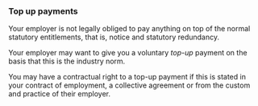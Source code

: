 ###  Top up payments

Your employer is not legally obliged to pay anything on top of the normal
statutory entitlements, that is, notice and statutory redundancy.

Your employer may want to give you a voluntary _top-up_ payment on the basis
that this is the industry norm.

You may have a contractual right to a top-up payment if this is stated in your
contract of employment, a collective agreement or from the custom and practice
of their employer.
